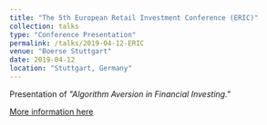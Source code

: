 ```yaml
---
title: "The 5th European Retail Investment Conference (ERIC)"
collection: talks
type: "Conference Presentation"
permalink: /talks/2019-04-12-ERIC
venue: "Boerse Stuttgart"
date: 2019-04-12
location: "Stuttgart, Germany"
---
```


Presentation of <i>"Algorithm Aversion in Financial Investing."</i>

[More information here](https://www.retailinvestmentconference.org)
